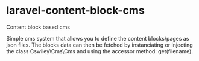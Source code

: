 # laravel-content-block-cms
Content block based cms

Simple cms system that allows you to define the content blocks/pages as json files. 
The blocks data can then be fetched by instanciating or injecting the class Cswiley\Cms\Cms and using the accessor method: get(filename). 


